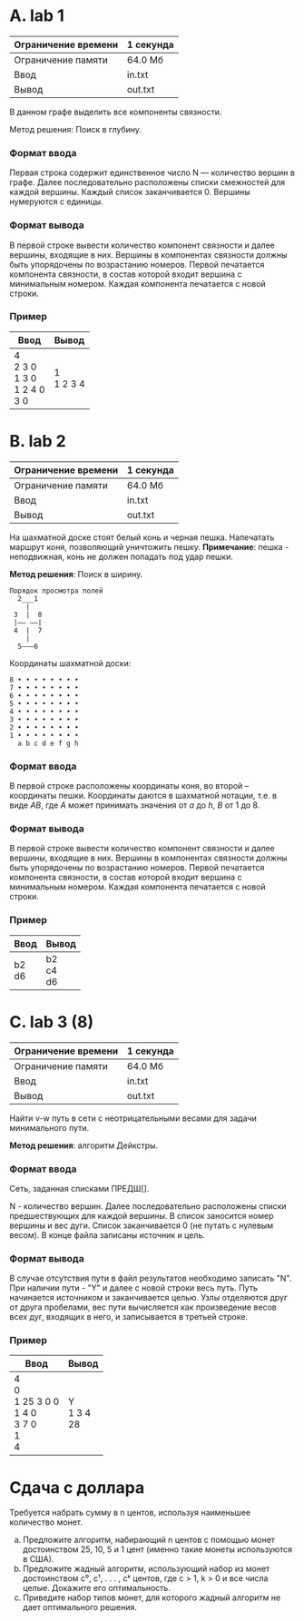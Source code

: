# A. lab 1
Ограничение времени|1 секунда
-|-
Ограничение памяти|64.0 Мб
Ввод|in.txt
Вывод|out.txt

В данном графе выделить все компоненты связности.

Метод решения: Поиск в глубину.

### Формат ввода
Первая строка содержит единственное число N — количество вершин в графе. Далее последовательно расположены списки смежностей для каждой вершины. Каждый список заканчивается 0. Вершины нумеруются с единицы.

### Формат вывода
В первой строке вывести количество компонент связности и далее вершины, входящие в них. Вершины в компонентах связности должны быть упорядочены по возрастанию номеров. Первой печатается компонента связности, в состав которой входит вершина с минимальным номером. Каждая компонента печатается с новой строки.

### Пример
Ввод|Вывод
-|-
4<br>2 3 0<br>1 3 0<br>1 2 4 0<br>3 0|1<br>1 2 3 4

# B. lab 2
Ограничение времени|1 секунда
-|-
Ограничение памяти|64.0 Мб
Ввод|in.txt
Вывод|out.txt

На шахматной доске стоят белый конь и черная пешка. Напечатать маршрут коня, позволяющий уничтожить пешку.
<strong>Примечание</strong>: пешка - неподвижная, конь не должен попадать под удар пешки.

<strong>Метод решения</strong>: Поиск в ширину.
```
Порядок просмотра полей
  2___1
    |                     
 3  |  8
 |—— ——|
 4  |  7
    |
  5———6
```
Координаты шахматной доски:
```
8 • • • • • • • •
7 • • • • • • • •
6 • • • • • • • •
5 • • • • • • • •
4 • • • • • • • •
3 • • • • • • • •
2 • • • • • • • •
1 • • • • • • • •
  a b c d e f g h
```

### Формат ввода
В первой строке расположены координаты коня, во второй – координаты пешки.
Координаты даются в шахматной нотации, т.е. в виде <em>AB</em>, где <em>A</em> может принимать значения от <em>a</em> до <em>h</em>, <em>B</em> от 1 до 8.</p>

### Формат вывода
В первой строке вывести количество компонент связности и далее вершины, входящие в них. Вершины в компонентах связности должны быть упорядочены по возрастанию номеров. Первой печатается компонента связности, в состав которой входит вершина с минимальным номером. Каждая компонента печатается с новой строки.

### Пример
Ввод|Вывод
-|-
b2<br>d6|b2<br>c4<br>d6

# C. lab 3 (8)
Ограничение времени|1 секунда
-|-
Ограничение памяти|64.0 Мб
Ввод|in.txt
Вывод|out.txt

Найти v-w путь в сети с неотрицательными весами для задачи минимального пути.

<strong>Метод решения</strong>: алгоритм Дейкстры.

### Формат ввода
Сеть, заданная списками ПРЕДШ[].

N - количество вершин. Далее последовательно расположены списки предшествующих для каждой вершины. В список заносится номер вершины и вес дуги. Список заканчивается 0 (не путать с нулевым весом). В конце файла записаны источник и цель.

### Формат вывода
В случае отсутствия пути в файл результатов необходимо записать "N". При наличии пути - "Y" и далее с новой строки весь путь. Путь начинается источником и заканчивается целью. Узлы отделяются друг от друга пробелами, вес пути вычисляется как произведение весов всех дуг, входящих в него, и записывается в третьей строке.

### Пример
Ввод|Вывод
-|-
4<br>0<br>1 25 3 0 0<br>1 4 0<br>3 7 0<br>1<br>4|Y<br>1 3 4<br>28

# Сдача с доллара
Требуется набрать сумму в n центов, используя наименьшее количество монет.

<ol type="a">
  <li>
    Предложите алгоритм, набирающий n центов с помощью монет достоинством 25, 10, 5 и 1 цент (именно такие монеты используются в США).
  </li>
  <li>
    Предложите жадный алгоритм, использующий набор из монет достоинством c⁰, c¹, . . . , cᵏ центов, где c > 1, k > 0 и все числа целые. Докажите его оптимальность.
  </li>
  <li>
    Приведите набор типов монет, для которого жадный алгоритм не дает оптимального решения.
  </li>
</ol>
